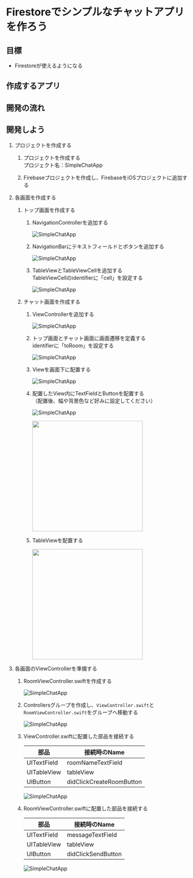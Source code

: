 # Firestoreでシンプルなチャットアプリを作ろう

## 目標
- Firestoreが使えるようになる

## 作成するアプリ

## 開発の流れ

## 開発しよう
1. プロジェクトを作成する

	1. プロジェクトを作成する  
	プロジェクト名：SimpleChatApp
	
	2. Firebaseプロジェクトを作成し、FirebaseをiOSプロジェクトに追加する

2. 各画面を作成する
	
	1. トップ画面を作成する
		
		1. NavigationControllerを追加する
			
			![SimpleChatApp](./img/SimpleChatApp01.gif)
			
		2. NavigationBarにテキストフィールドとボタンを追加する

			![SimpleChatApp](./img/SimpleChatApp02.gif)
			
		3. TableViewとTableViewCellを追加する  
		TableViewCellのidentifierに「cell」を設定する
		
			![SimpleChatApp](./img/SimpleChatApp03.gif)
	
	2. チャット画面を作成する
		
		1. ViewControllerを追加する
			
			![SimpleChatApp](./img/SimpleChatApp04.png)
			
		2. トップ画面とチャット画面に画面遷移を定義する  
		identifierに「toRoom」を設定する
			
			![SimpleChatApp](./img/SimpleChatApp05.gif)
			
		3. Viewを画面下に配置する

			![SimpleChatApp](./img/SimpleChatApp06.gif)
		
		4. 配置したView内にTextFieldとButtonを配置する  
		（配置後、幅や背景色など好みに設定してください）
		
			![SimpleChatApp](./img/SimpleChatApp07.gif)
			
			<img src="./img/SimpleChatApp08.png" width="300px">

		5. TableViewを配置する

			<img src="./img/SimpleChatApp11.png" width="300px">

3. 各画面のViewControllerを準備する
	
	1. RoomViewController.swiftを作成する	

		![SimpleChatApp](./img/SimpleChatApp08.gif)

	2. Controllersグループを作成し、```ViewController.swift```と```RoomViewController.swift```をグループへ移動する

		![SimpleChatApp](./img/SimpleChatApp09.gif)

	3. ViewController.swiftに配置した部品を接続する  
	
		|部品|接続時のName|
		|---|---|
		|UITextField|roomNameTextField|
		|UITableView|tableView|
		|UIButton|didClickCreateRoomButton|

		![SimpleChatApp](./img/SimpleChatApp10.png)

	4. RoomViewController.swiftに配置した部品を接続する  
	
		|部品|接続時のName|
		|---|---|
		|UITextField|messageTextField|
		|UITableView|tableView|
		|UIButton|didClickSendButton|

		![SimpleChatApp](./img/SimpleChatApp12.png)
